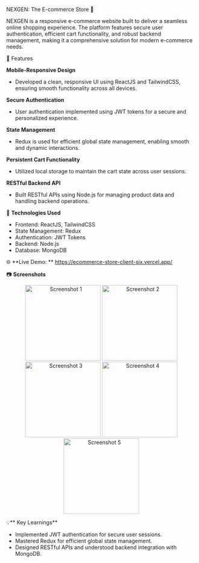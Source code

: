 NEXGEN: The E-commerce Store 🛒

NEXGEN is a responsive e-commerce website built to deliver a seamless online shopping experience. The platform features secure user authentication, efficient cart functionality, and robust backend management, making it a comprehensive solution for modern e-commerce needs.

🌟 Features

**Mobile-Responsive Design**
  - Developed a clean, responsive UI using ReactJS and TailwindCSS, ensuring smooth functionality across all devices.

**Secure Authentication**
  - User authentication implemented using JWT tokens for a secure and personalized experience.
    
**State Management**
  - Redux is used for efficient global state management, enabling smooth and dynamic interactions.
    
**Persistent Cart Functionality**
  - Utilized local storage to maintain the cart state across user sessions.
    
**RESTful Backend API**
  - Built RESTful APIs using Node.js for managing product data and handling backend operations.
    
🚀 **Technologies Used**

  - Frontend: ReactJS, TailwindCSS
  - State Management: Redux
  - Authentication: JWT Tokens
  - Backend: Node.js
  - Database: MongoDB
    
🌐 **Live Demo: ** https://ecommerce-store-client-six.vercel.app/

📷 **Screenshots**

<p align="center">
  <img src="https://github.com/user-attachments/assets/61ff320e-37b9-4d39-84db-888792b145e1" alt="Screenshot 1" width="200"/>
  <img src="https://github.com/user-attachments/assets/9f4728ce-1041-483b-b6f3-2e7d533a4f02" alt="Screenshot 2" width="200"/>
  <img src="https://github.com/user-attachments/assets/148bff63-1fe5-47cb-ade3-f871e6536526" alt="Screenshot 3" width="200"/>
  <img src="https://github.com/user-attachments/assets/9ed7e364-df26-42dd-9e1e-a375a72efd9a" alt="Screenshot 4" width="200"/>
  <img src="https://github.com/user-attachments/assets/956c9976-24f3-4526-847f-5598e61972b9" alt="Screenshot 5" width="200"/>
</p>

💡** Key Learnings**
  - Implemented JWT authentication for secure user sessions.
  - Mastered Redux for efficient global state management.
  - Designed RESTful APIs and understood backend integration with MongoDB.
